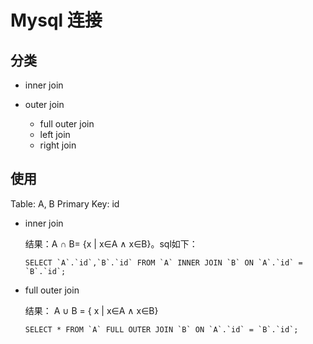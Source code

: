# Mysql 连接

## 分类

- inner join

- outer join
  
  - full outer join
  - left join
  - right join
  
## 使用
 Table: A, B
 Primary Key: id
 
 
- inner join

  结果：A ∩ B= {x | x∈A ∧ x∈B}。sql如下：
  ```mysql
  SELECT `A`.`id`,`B`.`id` FROM `A` INNER JOIN `B` ON `A`.`id` = `B`.`id`;
  ```
  
- full outer join
  
  结果： A ∪ B = { x | x∈A ∧ x∈B}
  ```mysql
  SELECT * FROM `A` FULL OUTER JOIN `B` ON `A`.`id` = `B`.`id`;
  ```
     
 